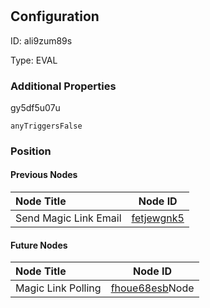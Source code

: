 # <nil>
## Configuration
ID:  ali9zum89s

Type: EVAL 







### Additional Properties
gy5df5u07u
```string 
anyTriggersFalse
```





### Position

#### Previous Nodes
| Node Title | Node ID |
| :------------- | ------------ |
| Send Magic Link Email | [fetjewgnk5](./fetjewgnk5.md) | 
 
 #### Future Nodes
| Node Title | Node ID |
| :------------- | ------------ |
| Magic Link Polling |[fhoue68esb](./fhoue68esb.md)Node |[gy5df5u07u](./gy5df5u07u.md) | 